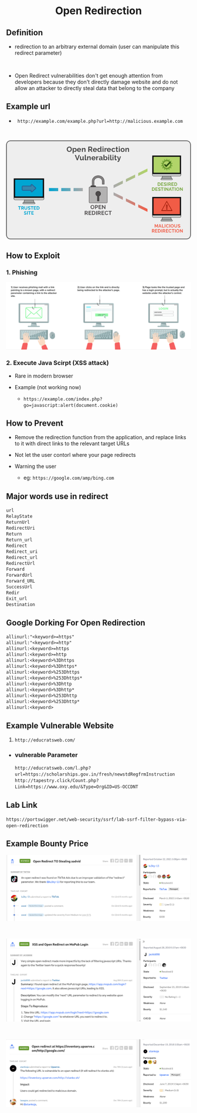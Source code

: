
<h1 align="center">Open Redirection</h1>


## Definition

- redirection to an arbitrary external domain 
 (user can manipulate this redirect parameter)
 <br>

 - Open Redirect vulnerabilities don't get enough attention from developers because they don't directly damage website and do not allow an attacker to directly steal data that belong to the company

## Example url

+ ` http://example.com/example.php?url=http://malicious.example.com`

<br>


![Web Archi](../photo/openRe.png)

## How to Exploit

### 1. Phishing


![Web Archi](../photo/phishing.png)

### 2. Execute Java Scirpt (XSS attack)

- Rare in modern browser

- Example (not working now)
    +  `https://example.com/index.php?go=javascript:alert(document.cookie)`
    

## How to Prevent

- Remove the redirection function from the application, and replace links to it with direct links to the relevant target URLs 



- Not let the user contorl where your page redirects



- Warning the user
    + eg: `https://google.com/amp/bing.com`


## Major words use in redirect

```
url
RelayState
ReturnUrl
RedirectUri
Return
Return_url
Redirect
Redirect_uri
Redirect_url
RedirectUrl
Forward
ForwardUrl
Forward_URL
SuccessUrl
Redir
Exit_url
Destination
```



## Google Dorking For Open Redirection

```
allinurl:"<keyword>=https"
allinurl:"<keyword>=http"
allinurl:<keyword>=https
allinurl:<keyword>=http
allinurl:<keyword>%3Dhttps
allinurl:<keyword>%3Dhttps*
allinurl:<keyword>%253Dhttps
allinurl:<keyword>%253Dhttps*
allinurl:<keyword>%3Dhttp
allinurl:<keyword>%3Dhttp*
allinurl:<keyword>%253Dhttp
allinurl:<keyword>%253Dhttp*
allinurl:<keyword>
```

## Example Vulnerable Website


1. `http://educratsweb.com/`

+ ### vulnerable Parameter

  `http://educratsweb.com/l.php?url=https://scholarships.gov.in/fresh/newstdRegfrmInstruction`
`http://tapestry.click/Count.php?Link=https://www.oxy.edu/&Type=Org&ID=US-OCCDNT`


## Lab Link

`https://portswigger.net/web-security/ssrf/lab-ssrf-filter-bypass-via-open-redirection`


## Example Bounty Price


![Web Archi](../photo/openBounty_1.png)

<br>

![Web Archi](../photo/openBounty_2.png)

<br>

![Web Archi](../photo/openBounty_3.png)










